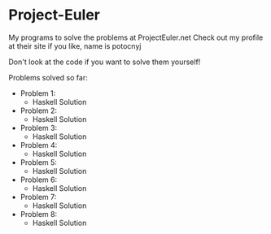 Project-Euler
=============

My programs to solve the problems at ProjectEuler.net
Check out my profile at their site if you like, name is potocnyj

Don't look at the code if you want to solve them yourself!

Problems solved so far:
- Problem 1:
  - Haskell Solution
- Problem 2:
  - Haskell Solution
- Problem 3:
  - Haskell Solution
- Problem 4:
  - Haskell Solution
- Problem 5:
  - Haskell Solution
- Problem 6:
  - Haskell Solution
- Problem 7:
  - Haskell Solution
- Problem 8:
  - Haskell Solution